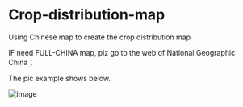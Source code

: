 # Crop-distribution-map
Using Chinese map to create the crop distribution map

IF need FULL-CHINA map, plz go to the web of National Geographic China；

The pic example shows below.


![image](https://github.com/YiminWang282/Crop-distribution-map/assets/105913648/e06389d0-0ef0-4d04-943f-f9b3a60dc5e3)


